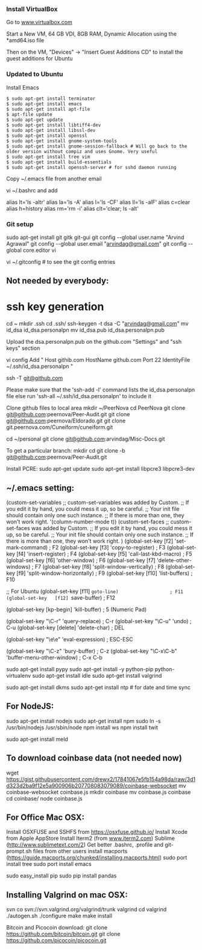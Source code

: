 
### Install VirtualBox
Go to www.virtualbox.com

Start a New VM, 64 GB VDI,  8GB RAM, Dynamic Allocation using the *amd64.iso file

Then on the VM, "Devices" -> "Insert Guest Additions CD" to  install the guest additions for Ubuntu

### Updated to Ubuntu
Install Emacs

    $ sudo apt-get install terminator
    $ sudo apt-get install emacs
    $ sudo apt-get install apt-file
    $ apt-file update
    $ sudo apt-get update
    $ sudo apt-get install libtiff4-dev
    $ sudo apt-get install libssl-dev
    $ sudo apt-get install openssl
    $ sudo apt-get install gnome-system-tools
    $ sudo apt-get install gnome-session-fallback # Will go back to the older version without compiz and uses Gnome. Very useful
    $ sudo apt-get install tree vim
    $ sudo apt-get install build-essentials
    $ sudo apt-get install openssh-server # for sshd daemon running

Copy ~/.emacs file from another email

vi ~/.bashrc and add

alias lt='ls -altr'
alias la='ls -A'
alias l='ls -CF'
alias ll='ls -alF'
alias c=clear
alias h=history
alias rm='rm -i'
alias clt='clear; ls -alt'

### Git setup
sudo apt-get install git gitk git-gui
git config --global user.name "Arvind Agrawal"
git config --global user.email "arvindag@gmail.com"
git config --global core.editor vi

vi ~/.gitconfig # to see the git config entries

Not needed by everybody:
------------------------
# ssh key generation
cd ~
mkdir .ssh
cd .ssh/
ssh-keygen -t dsa -C "arvindag@gmail.com"
mv id_dsa id_dsa.personalpn
mv id_dsa.pub id_dsa.personalpn.pub

Upload the dsa.personalpn.pub on the github.com "Settings" and "ssh keys" section

vi config
Add "
Host githib.com
    HostName github.com
    Port 22
    IdentityFile ~/.ssh/id_dsa.personalpn
"

ssh -T git@github.com

Please make sure that the 'ssh-add -l' command lists the id_dsa.personalpn file else
run 'ssh-all ~/.ssh/id_dsa.personalpn' to include it

Clone github files to local area
mkdir ~/PeerNova
cd PeerNova
git clone git@github.com:peernova/Peer-Audit.git
git clone git@github.com:peernova/Eldorado.git
git clone git.peernova.com/Cuneiform/cuneiform.git

cd ~/personal
git clone git@github.com:arvindag/Misc-Docs.git

To get a particular branch:
mkdir <newdir>
cd <newdir>
git clone -b <branchname> git@github.com:peernova/Peer-Audit.git

Install PCRE:
sudo apt-get update
sudo apt-get install libpcre3 libpcre3-dev

~/.emacs setting:
-----------------

(custom-set-variables
 ;; custom-set-variables was added by Custom.
 ;; If you edit it by hand, you could mess it up, so be careful.
 ;; Your init file should contain only one such instance.
 ;; If there is more than one, they won't work right.
 '(column-number-mode t))
(custom-set-faces
 ;; custom-set-faces was added by Custom.
 ;; If you edit it by hand, you could mess it up, so be careful.
 ;; Your init file should contain only one such instance.
 ;; If there is more than one, they won't work right.
 )
(global-set-key   [f2]     'set-mark-command)            ; F2
(global-set-key   [f3]     'copy-to-register)            ; F3
(global-set-key   [f4]     'insert-register)             ; F4
(global-set-key   [f5]     'call-last-kbd-macro)         ; F5
(global-set-key   [f6]     'other-window)                ; F6
(global-set-key   [f7]     'delete-other-windows)        ; F7
(global-set-key   [f8]     'split-window-vertically)     ; F8
(global-set-key   [f9]     'split-window-horizontally)   ; F9
(global-set-key   [f10]    'list-buffers)                ; F10

;; For Ubuntu
(global-set-key   [f11] `goto-line)                   ; F11
(global-set-key   [f12] `save-buffer)                 ; F12

(global-set-key   [kp-begin]    'kill-buffer)                 ; 5 (Numeric Pad)

(global-set-key   "\C-r"   'query-replace)               ; C-r
(global-set-key   "\C-u"   'undo)                        ; C-u
(global-set-key   [delete] 'delete-char)                 ; DEL

(global-set-key   "\e\e"   'eval-expression)             ; ESC-ESC

(global-set-key   "\C-z"   'bury-buffer)                 ; C-z
(global-set-key   "\C-x\C-b" 'buffer-menu-other-window)  ; C-x C-b


sudo apt-get install pypy
sudo apt-get install -y python-pip python-virtualenv
sudo apt-get install idle
sudo apt-get install valgrind

sudo apt-get install dkms
sudo apt-get install ntp # for date and time sync


For NodeJS:
------------
sudo apt-get install nodejs
sudo apt-get install npm
sudo ln -s /usr/bin/nodejs /usr/sbin/node
npm install ws
npm install twit

sudo apt-get install meld

To download coinbase data (not needed now)
------------------------------------------
wget https://gist.githubusercontent.com/drewx2/17841067e5fb154a98da/raw/3d1d323d2ba9f12e5a900906b207708083079089/coinbase-websocket
mv coinbase-websocket coinbase.js
mkdir coinbase
mv coinbase.js coinbase
cd coinbase/
node coinbase.js 

For Office Mac OSX:
-------------------
Install OSXFUSE and SSHFS from https://osxfuse.github.io/
Install Xcode from Apple AppStore
Install Iterm2 (from www.iterm2.com)
Sublime (http://www.sublimetext.com/2)
Get better .bashrc, .profile and git-prompt.sh files from other users
install macports (https://guide.macports.org/chunked/installing.macports.html)
sudo port install tree
sudo port install emacs

sudo easy_install pip
sudo pip install pandas

Installing Valgrind on mac OSX:
--------------------------------
svn co svn://svn.valgrind.org/valgrind/trunk valgrind
cd valgrind
./autogen.sh
./configure
make
make install

Bitcoin and Picocoin download:
git clone https://github.com/bitcoin/bitcoin.git
git clone https://github.com/picocoin/picocoin.git
